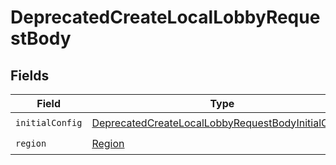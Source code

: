 # DeprecatedCreateLocalLobbyRequestBody


## Fields

| Field                                                                                                                               | Type                                                                                                                                | Required                                                                                                                            | Description                                                                                                                         |
| ----------------------------------------------------------------------------------------------------------------------------------- | ----------------------------------------------------------------------------------------------------------------------------------- | ----------------------------------------------------------------------------------------------------------------------------------- | ----------------------------------------------------------------------------------------------------------------------------------- |
| `initialConfig`                                                                                                                     | [DeprecatedCreateLocalLobbyRequestBodyInitialConfig](../../Models/Operations/DeprecatedCreateLocalLobbyRequestBodyInitialConfig.md) | :heavy_check_mark:                                                                                                                  | N/A                                                                                                                                 |
| `region`                                                                                                                            | [Region](../../Models/Shared/Region.md)                                                                                             | :heavy_check_mark:                                                                                                                  | N/A                                                                                                                                 |